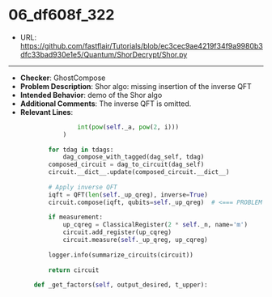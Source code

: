 # 06_df608f_322
 - URL: https://github.com/fastflair/Tutorials/blob/ec3cec9ae4219f34f9a9980b3dfc33bad930e1e5/Quantum/ShorDecrypt/Shor.py
---
 - **Checker**: GhostCompose
 - **Problem Description**: Shor algo: missing insertion of the inverse QFT
 - **Intended Behavior**: demo of the Shor algo
 - **Additional Comments**: The inverse QFT is omitted.
 - **Relevant Lines**:
```python
                   int(pow(self._a, pow(2, i)))
               )
   
           for tdag in tdags:
               dag_compose_with_tagged(dag_self, tdag)
           composed_circuit = dag_to_circuit(dag_self)
           circuit.__dict__.update(composed_circuit.__dict__)
   
           # Apply inverse QFT
           iqft = QFT(len(self._up_qreg), inverse=True)
           circuit.compose(iqft, qubits=self._up_qreg)  # <=== PROBLEM LOCATION
   
           if measurement:
               up_cqreg = ClassicalRegister(2 * self._n, name='m')
               circuit.add_register(up_cqreg)
               circuit.measure(self._up_qreg, up_cqreg)
   
           logger.info(summarize_circuits(circuit))
   
           return circuit
   
       def _get_factors(self, output_desired, t_upper):
```